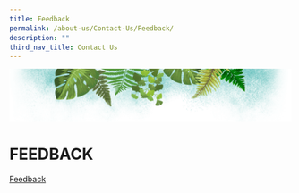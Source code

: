 ```yaml
---
title: Feedback
permalink: /about-us/Contact-Us/Feedback/
description: ""
third_nav_title: Contact Us
---
```

![](/images/Banner.png)

# **FEEDBACK**

[Feedback](https://ferngreenpri-moe-edu-sg-admin.cwp.sg/contact-us/feedback)